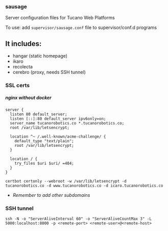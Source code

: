 ### sausage
Server configuration files for Tucano Web Platforms

To use: add `supervisor/sausage.conf` file to supervisor/conf.d programs

## It includes:
* hangar (static homepage)
* ikaro
* recolecta
* cerebro (proxy, needs SSH tunnel)

### SSL certs
##### nginx without docker
```
server {
  listen 80 default_server;
  listen [::]:80 default_server ipv6only=on;
  server_name tucanorobotics.co *.tucanorobotics.co;
  root /var/lib/letsencrypt;

  location ^~ /.well-known/acme-challenge/ {
    default_type "text/plain";
    root /var/lib/letsencrypt;
  }

  location / {
    try_files $uri $uri/ =404;
  }
}
```

`certbot certonly --webroot -w /var/lib/letsencrypt -d tucanorobotics.co -d www.tucanorobotics.co -d icaro.tucanorobotics.co`
* _Remember to add other subdomains_

### SSH tunnel
```
ssh -N -o "ServerAliveInterval 60" -o "ServerAliveCountMax 3" -L 5000:localhost:8000 -p <remote-port> <remote-user>@<remote-host>
```
